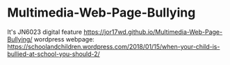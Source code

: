 # Multimedia-Web-Page-Bullying
It's JN6023 digital feature
https://jor17wd.github.io/Multimedia-Web-Page-Bullying/
wordpress webpage: https://schoolandchildren.wordpress.com/2018/01/15/when-your-child-is-bullied-at-school-you-should-2/ 
